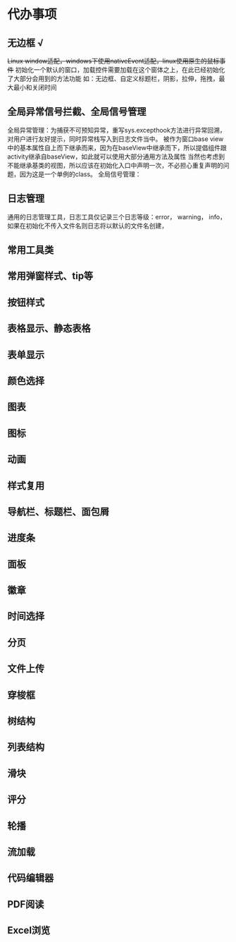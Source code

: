 # 代办事项

## 无边框 √
~~Linux window适配，windows下使用nativeEvent适配，linux使用原生的鼠标事件~~
初始化一个默认的窗口，加载控件需要加载在这个窗体之上，在此已经初始化了大部分会用到的方法功能
如：无边框、自定义标题栏，阴影，拉伸，拖拽，最大最小和关闭时间

## 全局异常信号拦截、全局信号管理
全局异常管理：为捕获不可预知异常，重写sys.excepthook方法进行异常回溯，对用户进行友好提示，同时异常栈写入到日志文件当中。
被作为窗口base view中的基本属性自上而下继承而来，因为在baseView中继承而下，所以提倡组件跟activity继承自baseView，如此就可以使用大部分通用方法及属性
当然也考虑到不能继承基类的视图，所以应该在初始化入口中声明一次，不必担心重复声明的问题，因为这是一个单例的class。
全局信号管理：

## 日志管理
通用的日志管理工具，日志工具仅记录三个日志等级：error， warning， info，如果在初始化不传入文件名则日志将以默认的文件名创建，

## 常用工具类

## 常用弹窗样式、tip等

## 按钮样式

## 表格显示、静态表格

## 表单显示

## 颜色选择

## 图表

## 图标

## 动画

## 样式复用

## 导航栏、标题栏、面包屑

## 进度条

## 面板

## 徽章

## 时间选择

## 分页

## 文件上传

## 穿梭框

## 树结构

## 列表结构

## 滑块

## 评分

## 轮播

## 流加载

## 代码编辑器

## PDF阅读

## Excel浏览